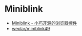 # Miniblink

- [Miniblink - 小巧开源的浏览器控件](http://miniblink.net/)
- [weolar/miniblink49](https://github.com/weolar/miniblink49)